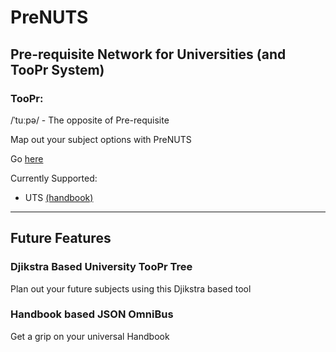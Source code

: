 # PreNUTS
## Pre-requisite Network for Universities (and TooPr System)

### TooPr:
/ˈtuːpə/ - The opposite of Pre-requisite

Map out your subject options with PreNUTS

Go [here](http://itsjustmustafa.github.io/PreNUTS)

Currently Supported:
- UTS [(handbook)](http://www.handbook.uts.edu.au/)

---

## Future Features

### Djikstra Based University TooPr Tree

Plan out your future subjects using this Djikstra based tool

### Handbook based JSON OmniBus

Get a grip on your universal Handbook


